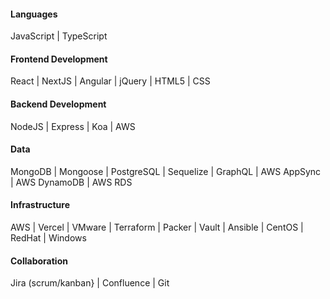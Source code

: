 #### Languages
JavaScript | TypeScript

#### Frontend Development
React | NextJS | Angular | jQuery | HTML5 | CSS

#### Backend Development
NodeJS | Express | Koa | AWS

#### Data
MongoDB | Mongoose | PostgreSQL | Sequelize | GraphQL | AWS AppSync | AWS DynamoDB | AWS RDS

#### Infrastructure
AWS | Vercel | VMware | Terraform | Packer | Vault | Ansible | CentOS | RedHat | Windows

#### Collaboration
Jira (scrum/kanban} | Confluence | Git
